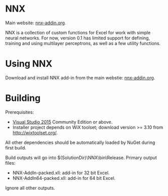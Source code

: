 # NNX
Main website: [nnx-addin.org](https://nnx-addin.org).

NNX is a collection of custom functions for Excel for work with simple neural networks. For now, version 0.1 has limited support for defining, training and using multilayer perceptrons, as well as a few utility functions.

# Using NNX
Download and install NNX add-in from the main webstie: [nnx-addin.org](https://nnx-addin.org).

# Building

Prerequisites:
* [Visual Studio 2015](https://www.visualstudio.com/) Community Edition or above. 
* Installer project depends on WiX toolset; download version >= 3.10 from http://wixtoolset.org/.

All other dependencies should be automatically loaded by NuGet during first build. 

Build outputs will go into $(SolutionDir)\NNX\bin\Release. Primary output files:

* NNX-AddIn-packed.xll: add-in for 32 bit Excel. 
* NNX-AddIn64-packed.xll: add-in for 64 bit Excel. 

Ignore all other outputs.

